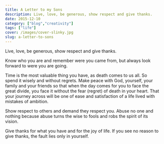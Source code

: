 ```yaml
---
title: A Letter to my Sons
description: Live, love, be generous, show respect and give thanks.
date: 2015-12-10
category: ["blog","creativity"]
tags: ["life"]
cover: /images/cover-slinky.jpg
slug: a-letter-to-sons
---
```


Live, love, be generous, show respect and give thanks.

Know who you are and remember were you came from, but always look forward to were you are going.

Time is the most valuable thing you have, as death comes to us all. So spend it wisely and without regrets. Make peace with God, yourself, your family and your friends so that when the day comes for you to face the great divide, you face it without the fear (regret) of death in your heart. That your journey across will be one of ease and satisfaction of a life lived with mistakes of ambition.

Show respect to others and demand they respect you. Abuse no one and nothing because abuse turns the wise to fools and robs the spirit of its vision.

Give thanks for what you have and for the joy of life. If you see no reason to give thanks, the fault lies only in yourself.

